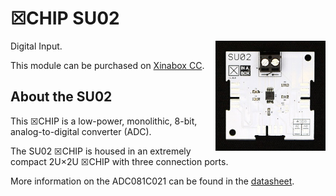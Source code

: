 # ☒CHIP SU02
<img src="extras/SU02 V1.0.0.JPG" width="35%" height="auto" align="right">
Digital Input.

This module can be purchased on [Xinabox CC](https://xinabox.cc/products/SU02/).

## About the SU02
This ☒CHIP is a low-power, monolithic, 8-bit, analog-to-digital converter (ADC).

The SU02 ☒CHIP is housed in an extremely compact 2U×2U ☒CHIP with three connection ports.

More information on the ADC081C021 can be found in the [datasheet](http://www.ti.com/lit/ds/symlink/adc081c021.pdf).
